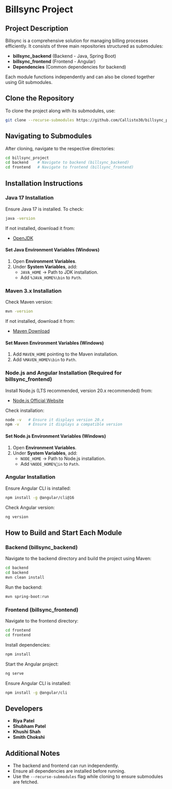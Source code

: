 # Billsync Project

## Project Description

Billsync is a comprehensive solution for managing billing processes efficiently. It consists of three main repositories structured as submodules:

- **billsync_backend** (Backend - Java, Spring Boot)
- **billsync_frontend** (Frontend - Angular)
- **Dependencies** (Common dependencies for backend)

Each module functions independently and can also be cloned together using Git submodules.

## Clone the Repository

To clone the project along with its submodules, use:

```sh
git clone --recurse-submodules https://github.com/Callisto30/billsync_project.git
```

## Navigating to Submodules

After cloning, navigate to the respective directories:

```sh
cd billsync_project
cd backend    # Navigate to backend (billsync_backend)
cd frontend   # Navigate to frontend (billsync_frontend)
```

## Installation Instructions

### Java 17 Installation

Ensure Java 17 is installed. To check:

```sh
java -version
```

If not installed, download it from:
- [OpenJDK](https://openjdk.org/)

#### Set Java Environment Variables (Windows)

1. Open **Environment Variables**.
2. Under **System Variables**, add:
   - `JAVA_HOME` → Path to JDK installation.
   - Add `%JAVA_HOME%\bin` to `Path`.

### Maven 3.x Installation

Check Maven version:

```sh
mvn -version
```

If not installed, download it from:
- [Maven Download](https://maven.apache.org/download.cgi)

#### Set Maven Environment Variables (Windows)

1. Add `MAVEN_HOME` pointing to the Maven installation.
2. Add `%MAVEN_HOME%\bin` to `Path`.

### Node.js and Angular Installation (Required for billsync_frontend)

Install Node.js (LTS recommended, version 20.x recommended) from:
- [Node.js Official Website](https://nodejs.org/)

Check installation:

```sh
node -v   # Ensure it displays version 20.x
npm -v    # Ensure it displays a compatible version
```

#### Set Node.js Environment Variables (Windows)

1. Open **Environment Variables**.
2. Under **System Variables**, add:
   - `NODE_HOME` → Path to Node.js installation.
   - Add `%NODE_HOME%in` to `Path`.

### Angular Installation

Ensure Angular CLI is installed:

```sh
npm install -g @angular/cli@16
```

Check Angular version:

```sh
ng version
```

## How to Build and Start Each Module

### Backend (billsync_backend)

Navigate to the backend directory and build the project using Maven:

```sh
cd backend 
cd backend
mvn clean install
```

Run the backend:

```sh
mvn spring-boot:run
```

### Frontend (billsync_frontend)

Navigate to the frontend directory:

```sh
cd frontend 
cd frontend
```

Install dependencies:

```sh
npm install
```

Start the Angular project:

```sh
ng serve
```

Ensure Angular CLI is installed:

```sh
npm install -g @angular/cli
```

## Developers

- **Riya Patel**
- **Shubham Patel**
- **Khushi Shah**
- **Smith Chokshi**

## Additional Notes

- The backend and frontend can run independently.
- Ensure all dependencies are installed before running.
- Use the `--recurse-submodules` flag while cloning to ensure submodules are fetched.
